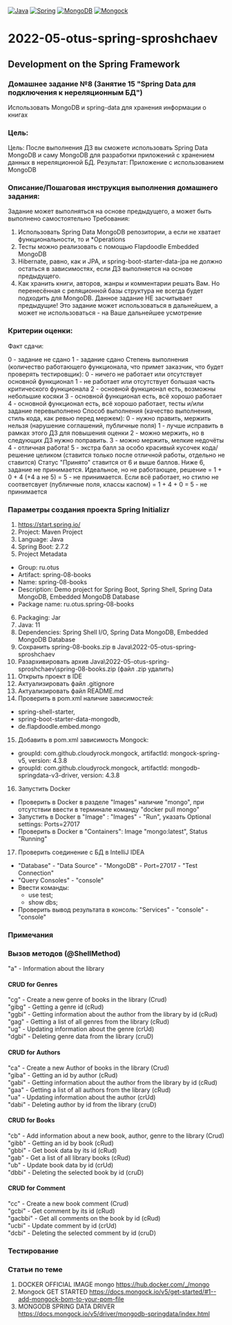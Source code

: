 [![Java](https://img.shields.io/badge/Java-E43222??style=for-the-badge&logo=java&logoColor=FFFFFF)](https://java.com/)
[![Spring](https://img.shields.io/badge/Spring-FFFFFF??style=for-the-badge&logo=Spring)](https://spring.io/)
[![MongoDB](https://img.shields.io/badge/MongoDB-FFFFFF??style=for-the-badge&logo=MongoDB&logoColor=#4CA257)](https://www.mongodb.com/)
[![Mongock](https://img.shields.io/badge/Mongock-FFFFFF??style=for-the-badge&logo=Mongock&logoColor=#4CA257)](https://mongock.io/)

# 2022-05-otus-spring-sproshchaev
Development on the Spring Framework
-----------------------------------
### Домашнее задание №8 (Занятие 15 "Spring Data для подключения к нереляционным БД")
Использовать MongoDB и spring-data для хранения информации о книгах

### Цель:
Цель: После выполнения ДЗ вы сможете использовать Spring Data MongoDB и саму MongoDB для разработки приложений с хранением данных в нереляционной БД.
Результат: Приложение с использованием MongoDB

### Описание/Пошаговая инструкция выполнения домашнего задания:
Задание может выполняться на основе предыдущего, а может быть выполнено самостоятельно
Требования:

1. Использовать Spring Data MongoDB репозитории, а если не хватает функциональности, то и *Operations
2. Тесты можно реализовать с помощью Flapdoodle Embedded MongoDB
3. Hibernate, равно, как и JPA, и spring-boot-starter-data-jpa не должно остаться в зависимостях, если ДЗ выполняется 
на основе предыдущего.
4. Как хранить книги, авторов, жанры и комментарии решать Вам. Но перенесённая с реляционной базы структура не всегда 
будет подходить для MongoDB.
Данное задание НЕ засчитывает предыдущие!
Это задание может использоваться в дальнейшем, а может не использоваться - на Ваше дальнейшее усмотрение

### Критерии оценки:
Факт сдачи:

0 - задание не сдано
1 - задание сдано
Степень выполнения (количество работающего функционала, что примет заказчик, что будет проверять тестировщик):
0 - ничего не работает или отсутствует основной функционал
1 - не работает или отсутствует большая часть критического функционала
2 - основной функционал есть, возможны небольшие косяки
3 - основной функционал есть, всё хорошо работает
4 - основной функционал есть, всё хорошо работает, тесты и/или задание перевыполнено
Способ выполнения (качество выполнения, стиль кода, как ревью перед мержем):
0 - нужно править, мержить нельзя (нарушение соглашений, публичные поля)
1 - лучше исправить в рамках этого ДЗ для повышения оценки
2 - можно мержить, но в следующих ДЗ нужно поправить.
3 - можно мержить, мелкие недочёты
4 - отличная работа!
5 - экстра балл за особо красивый кусочек кода/решение целиком (ставится только после отличной работы, отдельно не ставится)
Статус "Принято" ставится от 6 и выше баллов.
Ниже 6, задание не принимается.
Идеальное, но не работающее, решение = 1 + 0 + 4 (+4 а не 5) = 5 - не принимается.
Если всё работает, но стилю не соответсвует (публичные поля, классы каспом) = 1 + 4 + 0 = 5 - не принимается

### Параметры создания проекта Spring Initializr
1. https://start.spring.io/
2. Project: Maven Project
3. Language: Java
4. Spring Boot: 2.7.2
5. Project Metadata
  - Group: ru.otus
  - Artifact: spring-08-books
  - Name: spring-08-books
  - Description: Demo project for Spring Boot, Spring Shell, Spring Data MongoDB, Embedded MongoDB Database
  - Package name: ru.otus.spring-08-books
6. Packaging: Jar
7. Java: 11
8. Dependencies: Spring Shell I/O, Spring Data MongoDB, Embedded MongoDB Database
9. Сохранить spring-08-books.zip в Java\2022-05-otus-spring-sproshchaev
10. Разархивировать архив Java\2022-05-otus-spring-sproshchaev\spring-08-books.zip (файл .zip удалить)
11. Открыть проект в IDE
12. Актуализировать файл .gitignore
13. Актуализировать файл README.md
14. Проверить в pom.xml наличие зависимостей: 
  - spring-shell-starter, 
  - spring-boot-starter-data-mongodb, 
  - de.flapdoodle.embed.mongo
15. Добавить в pom.xml зависимость Mongock: 
  - groupId: com.github.cloudyrock.mongock, artifactId: mongock-spring-v5, version: 4.3.8
  - groupId: com.github.cloudyrock.mongock, artifactId: mongodb-springdata-v3-driver, version: 4.3.8
16. Запустить Docker
  - Проверить в Docker в разделе "Images" наличие "mongo", при отсутствии ввести в терминале команду "docker pull mongo"
  - Запустить в Docker в "Image" : "Images" - "Run", указать Optional settings: Ports=27017
  - Проверить в Docker в "Containers": Image "mongo:latest", Status "Running"
17. Проверить соединение с БД в IntelliJ IDEA
  - "Database" - "Data Source" - "MongoDB" - Port=27017 - "Test Connection"
  - "Query Consoles" - "console"
  - Ввести команды:
    - use test;
    - show dbs;
  - Проверить вывод результата в консоль: "Services" - "console" - "console" 

### Примечания

### Вызов методов (@ShellMethod)
"a" - Information about the library <br>
#### CRUD for Genres
"cg" - Create a new genre of books in the library (Crud) <br>
"gibg" - Getting a genre id (cRud) <br>
"ggbi" - Getting information about the author from the library by id (cRud) <br>
"gag" - Getting a list of all genres from the library (cRud) <br>
"ug" - Updating information about the genre (crUd) <br>
"dgbi" - Deleting genre data from the library (cruD) <br>
#### CRUD for Authors
"ca" - Create a new Author of books in the library (Crud) <br>
"giba" - Getting an id by author (cRud) <br>
"gabi" - Getting information about the author from the library by id (cRud) <br>
"gaa" - Getting a list of all authors from the library (cRud) <br>
"ua" - Updating information about the author (crUd) <br>
"dabi" - Deleting author by id from the library (cruD) <br>
#### CRUD for Books
"cb" - Add information about a new book, author, genre to the library (Crud) <br>
"gibb" - Getting an id by book (cRud) <br>
"gbbi" - Get book data by its id (cRud) <br>
"gab" - Get a list of all library books (cRud) <br>
"ub" - Update book data by id (crUd) <br>
"dbbi" - Deleting the selected book by id (cruD) <br>
#### CRUD for Comment
"cc" - Create a new book comment (Crud) <br>
"gcbi" - Get comment by its id (cRud) <br>
"gacbbi" - Get all comments on the book by id (cRud) <br>
"ucbi" - Update comment by id (crUd) <br>
"dcbi" - Deleting the selected comment by id (cruD) <br>

### Тестирование

### Статьи по теме
1. DOCKER OFFICIAL IMAGE mongo https://hub.docker.com/_/mongo
2. Mongock GET STARTED https://docs.mongock.io/v5/get-started/#1--add-mongock-bom-to-your-pom-file
3. MONGODB SPRING DATA DRIVER https://docs.mongock.io/v5/driver/mongodb-springdata/index.html 
